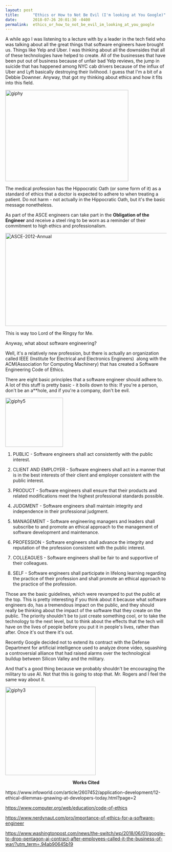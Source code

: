 ```yaml
---
layout: post
title:      "Ethics or How to Not Be Evil (I'm looking at You Google)"
date:       2018-07-26 20:01:30 -0400
permalink:  ethics_or_how_to_not_be_evil_im_looking_at_you_google
---
```



A while ago I was listening to a lecture with by a leader in the tech field who was talking about all the great things that software engineers have brought us. Things like Yelp and Uber. I was thinking about all the downsides that all of these technologies have helped to create. All of the businesses that have been put out of business because of unfair bad Yelp reviews, the jump in suicide that has happened among NYC cab drivers because of the influx of Uber and Lyft basically destroying their livlihood. I guess that I'm a bit of a Debbie Downner. Anyway, that got my thinking about ethics and how it fits into this field.

<img class=" size-full wp-image-50 aligncenter" src="https://taraellicott.files.wordpress.com/2018/06/giphy.gif" alt="giphy" width="384" height="284" />

The medical profession has the Hippocratic Oath (or some form of it) as a standard of ethics that a doctor is expected to adhere to when treating a patient. Do not harm - not actually in the Hippocratic Oath, but it's the basic message nonetheless.

As part of the ASCE engineers can take part in the <strong>Obligation of the Engineer</strong> and receive a steel ring to be worn as a reminder of their commitment to high ethics and professionalism.

<img class=" size-full wp-image-46 aligncenter" src="https://taraellicott.files.wordpress.com/2018/06/sam_oke_receives_ring_from_pres_diloreto.jpg" alt="ASCE-2012-Annual" width="556" height="289" />

This is way too Lord of the Ringsy for Me.

Anyway, what about software engineering?

Well, it's a relatively new profession, but there is actually an organization called IEEE (Institute for Electrical and Electronics Engineers)  along with the ACM(Association for Computing Machinery)<em> </em>that has created a Software Engineering Code of Ethics.

There are eight basic principles that a software engineer should adhere to. A lot of this stuff is pretty basic - it boils down to this: If you're a person, don't be an a**hole, and if you're a company, don't be evil.

<img class=" size-full wp-image-34 aligncenter" src="https://taraellicott.files.wordpress.com/2018/05/giphy5.gif" alt="giphy5" width="180" height="153" />

1. PUBLIC - Software engineers shall act consistently with the public interest.

2. CLIENT AND EMPLOYER - Software engineers shall act in a manner that is in the best interests of their client and employer consistent with the public interest.

3. PRODUCT - Software engineers shall ensure that their products and related modifications meet the highest professional standards possible.

4. JUDGMENT - Software engineers shall maintain integrity and independence in their professional judgment.

5. MANAGEMENT - Software engineering managers and leaders shall subscribe to and promote an ethical approach to the management of software development and maintenance.

6. PROFESSION - Software engineers shall advance the integrity and reputation of the profession consistent with the public interest.

7. COLLEAGUES - Software engineers shall be fair to and supportive of their colleagues.

8. SELF - Software engineers shall participate in lifelong learning regarding the practice of their profession and shall promote an ethical approach to the practice of the profession.

Those are the basic guidelines, which were revamped to put the public at the top. This is pretty interesting if you think about it because what software engineers do, has a tremendous impact on the public, and they should really be thinking about the impact of the software that they create on the public. The priority shouldn't be to just create something cool, or to take the technology to the next level, but to think about the effects that the tech will have on the lives of people before you put it in people's lives, rather than after. Once it's out there it's out.

Recently Google decided not to extend its contract with the Defense Department for artificial intelligence used to analyze drone video, squashing a controversial alliance that had raised alarms over the technological buildup between Silicon Valley and the military.

And that's a good thing because we probably shouldn't be encouraging the military to use AI. Not that this is going to stop that. Mr. Rogers and I feel the same way about it.

<img class=" size-full wp-image-32 aligncenter" src="https://taraellicott.files.wordpress.com/2018/05/giphy3.gif" alt="giphy3" width="282" height="275" />
<p style="text-align:center;"><strong>Works Cited</strong></p>
https://www.infoworld.com/article/2607452/application-development/12-ethical-dilemmas-gnawing-at-developers-today.html?page=2

https://www.computer.org/web/education/code-of-ethics

https://www.nerdynaut.com/pro/importance-of-ethics-for-a-software-engineer

https://www.washingtonpost.com/news/the-switch/wp/2018/06/01/google-to-drop-pentagon-ai-contract-after-employees-called-it-the-business-of-war/?utm_term=.94ab90645b19
